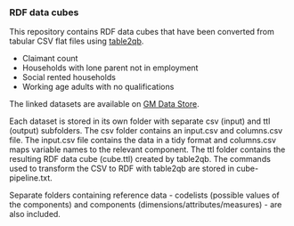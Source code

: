 ### RDF data cubes

This repository contains RDF data cubes that have been converted from tabular CSV flat files using [table2qb](https://github.com/Swirrl/table2qb).

- Claimant count
- Households with lone parent not in employment
- Social rented households
- Working age adults with no qualifications

The linked datasets are available on [GM Data Store](http://gmdatastore.org.uk/).

Each dataset is stored in its own folder with separate csv (input) and ttl (output) subfolders. The csv folder contains an input.csv and columns.csv file. The input.csv file contains the data in a tidy format and columns.csv maps variable names to the relevant component. The ttl folder contains the resulting RDF data cube (cube.ttl) created by table2qb. The commands used to transform the CSV to RDF with table2qb are stored in cube-pipeline.txt.

Separate folders containing reference data - codelists (possible values of the components) and components (dimensions/attributes/measures) - are also included.
